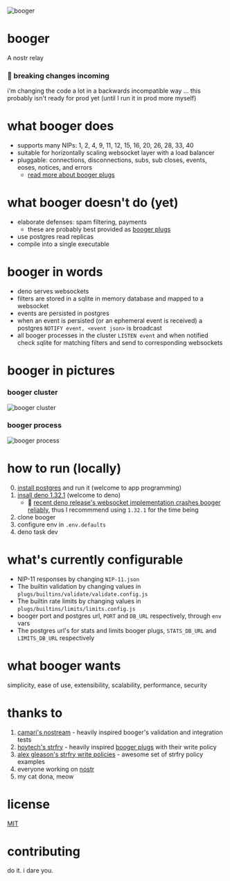 ![booger](https://user-images.githubusercontent.com/34140557/220430971-3d7a0cc1-1fca-4f25-ba90-791cbedb9942.png)

# booger

A nostr relay

### 🚨 breaking changes incoming

i'm changing the code a lot in a backwards incompatible way ... this probably
isn't ready for prod yet (until I run it in prod more myself)

# what booger does

- supports many NIPs: 1, 2, 4, 9, 11, 12, 15, 16, 20, 26, 28, 33, 40
- suitable for horizontally scaling websocket layer with a load balancer
- pluggable: connections, disconnections, subs, sub closes, events, eoses,
  notices, and errors
  - [read more about booger plugs](/plugs/README.md)

# what booger doesn't do (yet)

- elaborate defenses: spam filtering, payments
  - these are probably best provided as [booger plugs](/plugs/README.md)
- use postgres read replicas
- compile into a single executable

# booger in words

- deno serves websockets
- filters are stored in a sqlite in memory database and mapped to a websocket
- events are persisted in postgres
- when an event is persisted (or an ephemeral event is received) a postgres
  `NOTIFY event, <event json>` is broadcast
- all booger processes in the cluster `LISTEN event` and when notified check
  sqlite for matching filters and send to corresponding websockets

# booger in pictures

### booger cluster

![booger cluster](https://user-images.githubusercontent.com/34140557/220431172-4876ed9d-77f2-471f-9152-75758ac76ed7.png)

### booger process

![booger process](https://user-images.githubusercontent.com/34140557/220431187-9ef249c2-30ba-45ab-a68c-1660b1f92ddc.png)

# how to run (locally)

0. [install postgres](https://www.postgresql.org/download/) and run it (welcome
   to app programming)
1. [insall deno 1.32.1](https://deno.land/) (welcome to deno)
   - 🚨
     [recent deno release's websocket implementation crashes booger reliably](https://github.com/denoland/deno/issues/17283),
     thus I recommmend using `1.32.1` for the time being
2. clone booger
3. configure env in `.env.defaults`
4. deno task dev

# what's currently configurable

- NIP-11 responses by changing `NIP-11.json`
- The builtin validation by changing values in
  `plugs/builtins/validate/validate.config.js`
- The builtin rate limits by changing values in
  `plugs/builtins/limits/limits.config.js`
- booger port and postgres url, `PORT` and `DB_URL` respectively, through `env`
  vars
- The postgres url's for stats and limits booger plugs, `STATS_DB_URL` and
  `LIMITS_DB_URL` respectively

# what booger wants

simplicity, ease of use, extensibility, scalability, performance, security

# thanks to

1. [camari's nostream](https://github.com/Cameri/nostream) - heavily inspired
   booger's validation and integration tests
2. [hoytech's strfry](https://github.com/hoytech/strfry) - heavily inspired
   [booger plugs](/plugs/README.md) with their write policy
3. [alex gleason's strfry write policies](https://gitlab.com/soapbox-pub/strfry-policies/-/tree/develop/src/policies) -
   awesome set of strfry policy examples
4. everyone working on [nostr](https://github.com/nostr-protocol/nips)
5. my cat dona, meow

# license

[MIT](https://choosealicense.com/licenses/mit/)

# contributing

do it. i dare you.
